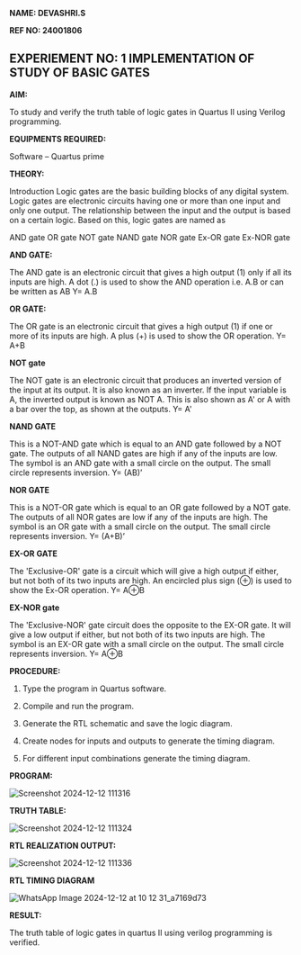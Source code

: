 **NAME: DEVASHRI.S**

**REF NO: 24001806**
## EXPERIEMENT NO: 1 IMPLEMENTATION OF STUDY OF BASIC GATES

**AIM:** 

To study and verify the truth table of logic gates in Quartus II using Verilog programming.

**EQUIPMENTS REQUIRED:**

Software – Quartus prime 

**THEORY:**

Introduction Logic gates are the basic building blocks of any digital system. Logic gates are electronic circuits having one or more than one input and only one output. The relationship between the input and the output is based on a certain logic. Based on this, logic gates are named as

AND gate OR gate NOT gate NAND gate NOR gate Ex-OR gate Ex-NOR gate

**AND GATE:**

The AND gate is an electronic circuit that gives a high output (1) only if all its inputs are high. A dot (.) is used to show the AND operation i.e. A.B or can be written as AB
Y= A.B

**OR GATE:** 

The OR gate is an electronic circuit that gives a high output (1) if one or more of its inputs are high. A plus (+) is used to show the OR operation.
Y= A+B

**NOT gate**

The NOT gate is an electronic circuit that produces an inverted version of the input at its output. It is also known as an inverter. If the input variable is A, the inverted output is known as NOT A. This is also shown as A' or A with a bar over the top, as shown at the outputs.
Y= A'

**NAND GATE**

This is a NOT-AND gate which is equal to an AND gate followed by a NOT gate. The outputs of all NAND gates are high if any of the inputs are low. The symbol is an AND gate with a small circle on the output. The small circle represents inversion.
Y= (AB)’

**NOR GATE**

This is a NOT-OR gate which is equal to an OR gate followed by a NOT gate. The outputs of all NOR gates are low if any of the inputs are high. The symbol is an OR gate with a small circle on the output. The small circle represents inversion.
Y= (A+B)’

**EX-OR GATE**

The 'Exclusive-OR' gate is a circuit which will give a high output if either, but not both of its two inputs are high. An encircled plus sign (⊕) is used to show the Ex-OR operation.
Y= A⊕B

**EX-NOR gate**

The 'Exclusive-NOR' gate circuit does the opposite to the EX-OR gate. It will give a low output if either, but not both of its two inputs are high. The symbol is an EX-OR gate with a small circle on the output. The small circle represents inversion.
Y= A⊕B

**PROCEDURE:** 

1.	Type the program in Quartus software.

2.	Compile and run the program.

3.	Generate the RTL schematic and save the logic diagram.

4.	Create nodes for inputs and outputs to generate the timing diagram.

5.	For different input combinations generate the timing diagram.


**PROGRAM:**
 
![Screenshot 2024-12-12 111316](https://github.com/user-attachments/assets/e5a532ac-94a0-4194-8ea9-5b316d1bfddf)

**TRUTH TABLE:**

![Screenshot 2024-12-12 111324](https://github.com/user-attachments/assets/260f46c5-348c-4ca7-ab0e-192c2c3c5874)



**RTL REALIZATION OUTPUT:** 

![Screenshot 2024-12-12 111336](https://github.com/user-attachments/assets/7eb30377-f506-4bb0-8f34-f8d5dd426e9c)


**RTL TIMING DIAGRAM**

![WhatsApp Image 2024-12-12 at 10 12 31_a7169d73](https://github.com/user-attachments/assets/291c0cc6-ed41-4a0f-b931-efd74bcbb881)


**RESULT:**

The truth table of logic gates in quartus II using verilog programming is verified.

